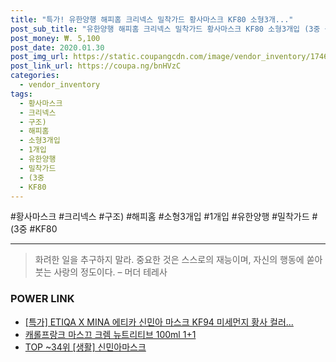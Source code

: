 ```yaml
--- 
title: "특가! 유한양행 해피홈 크리넥스 밀착가드 황사마스크 KF80 소형3개..." 
post_sub_title: "유한양행 해피홈 크리넥스 밀착가드 황사마스크 KF80 소형3개입 (3중 구조), 1개입" 
post_money: ₩. 5,100 
post_date: 2020.01.30 
post_img_url: https://static.coupangcdn.com/image/vendor_inventory/1746/e6becbc620ad4bfb35b20329c84352cb97a11bba0b986d03bf2f6432ac89.jpg 
post_link_url: https://coupa.ng/bnHVzC 
categories: 
  - vendor_inventory 
tags: 
  - 황사마스크 
  - 크리넥스 
  - 구조) 
  - 해피홈 
  - 소형3개입 
  - 1개입 
  - 유한양행 
  - 밀착가드 
  - (3중 
  - KF80 
--- 
```

  #황사마스크 #크리넥스 #구조) #해피홈 #소형3개입 #1개입 #유한양행 #밀착가드 #(3중 #KF80 
<hr> 

> 화려한 일을 추구하지 말라. 중요한 것은 스스로의 재능이며, 자신의 행동에 쏟아 붓는 사랑의 정도이다. – 머더 테레사 


### POWER LINK

* <a href="https://blog.naver.com/santokki14/221789290577" target="_blank">[특가] ETIQA X MINA 에티카 신민아 마스크 KF94 미세먼지 황사 컬러...</a>
* <a href="https://blog.naver.com/sakai111/221784683524" target="_blank">캐롤프랑크 마스끄 크렘 뉴트리티브 100ml 1+1</a>
* <a href="https://blog.naver.com/an0733/221788474277" target="_blank"> TOP ~34위 [생활] 신민아마스크</a>
